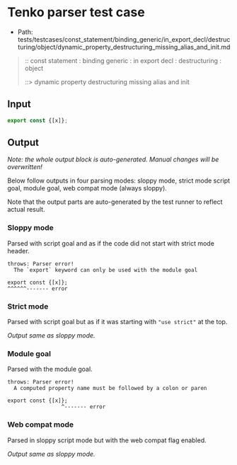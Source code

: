 # Tenko parser test case

- Path: tests/testcases/const_statement/binding_generic/in_export_decl/destructuring/object/dynamic_property_destructuring_missing_alias_and_init.md

> :: const statement : binding generic : in export decl : destructuring : object
>
> ::> dynamic property destructuring missing alias and init

## Input

`````js
export const {[x]};
`````

## Output

_Note: the whole output block is auto-generated. Manual changes will be overwritten!_

Below follow outputs in four parsing modes: sloppy mode, strict mode script goal, module goal, web compat mode (always sloppy).

Note that the output parts are auto-generated by the test runner to reflect actual result.

### Sloppy mode

Parsed with script goal and as if the code did not start with strict mode header.

`````
throws: Parser error!
  The `export` keyword can only be used with the module goal

export const {[x]};
^^^^^^------- error
`````

### Strict mode

Parsed with script goal but as if it was starting with `"use strict"` at the top.

_Output same as sloppy mode._

### Module goal

Parsed with the module goal.

`````
throws: Parser error!
  A computed property name must be followed by a colon or paren

export const {[x]};
                 ^------- error
`````


### Web compat mode

Parsed in sloppy script mode but with the web compat flag enabled.

_Output same as sloppy mode._
